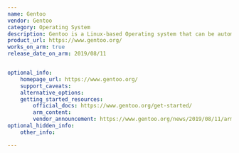 ```yaml
---
name: Gentoo
vendor: Gentoo
category: Operating System
description: Gentoo is a Linux-based Operating system that can be automatically customized and  optimized for any application or need.
product_url: https://www.gentoo.org/
works_on_arm: true
release_date_on_arm: 2019/08/11 


optional_info:
    homepage_url: https://www.gentoo.org/
    support_caveats:
    alternative_options:
    getting_started_resources:
        official_docs: https://www.gentoo.org/get-started/
        arm_content:
        vendor_announcement: https://www.gentoo.org/news/2019/08/11/arm64stable.html
optional_hidden_info:
    other_info: 

---
```

